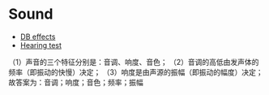Sound
===========


- [DB effects](http://www.sengpielaudio.com/calculator-levelchange.htm)
- [Hearing test](http://www.audiocheck.net/testtones_hearingtestaudiogram.php)



（1）声音的三个特征分别是：音调、响度、音色；
（2）音调的高低由发声体的频率（即振动的快慢）决定；
（3）响度是由声源的振幅（即振动的幅度）决定；
故答案为：音调；响度；音色；频率；振幅
